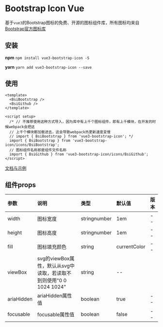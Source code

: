 # Bootstrap Icon Vue
基于`vue3`的Bootstrap图标的免费、开源的图标组件库，所有图标均来自 [Bootstrap官方图标库](https://github.com/twbs/icons)

## 安装 
**npm**
`npm install vue3-bootstrap-icon -S`

**yarn**
`yarn add vue3-bootstrap-icon --save`

## 使用
```
<template>
  <BsiBootstrap />
  <BsiGithub />
</template>

<script setup>
  /* // 不推荐使用这种方式导入，因为库中有上千个图标组件，即有上千模块，在开发的时候webpack会把这
  // 上千个模块都加载进去，这会导致webpack热更新速度变慢
  // import { BsiBootstrap } from 'vue3-bootstrap-icon'; */
  import { BsiBootstrap } from 'vue3-bootstrap-icon/icons/BsiBootstrap';
  // 图标组件名称即是组件文件名称
  import { BsiGithub } from 'vue3-bootstrap-icon/icons/BsiGithub';
</script>
```
[文档与示例](https://941477276.github.io/vue3-bootstrap-icon/dist/)

## 组件props

| 参数 | 说明                                                | 类型 | 默认值 | 版本    |
|:----|:--------------------------------------------------|:----|:-------|:------|
|width| 图标宽度                                              |stringnumber|1em| -- |
|height| 图标高度                                              |stringnumber|1em|--|
|fill| 图标填充颜色                                            |string|currentColor|--|
|viewBox| svg的viewBox属性，默认从svg中读取，若读取不到则使用"0 0 1024 1024"   |string|--|
|ariaHidden| ariaHidden属性值                                     |boolean|true|--|
|focusable| focusable属性值                                      |boolean|false|--|
